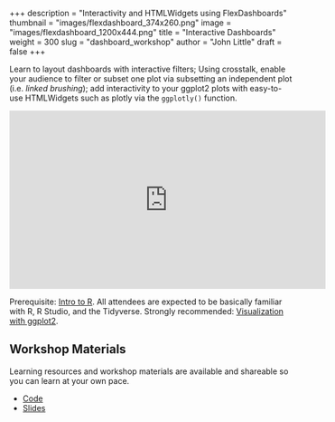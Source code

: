 +++
description = "Interactivity and HTMLWidgets using FlexDashboards"
thumbnail = "images/flexdashboard_374x260.png"
image = "images/flexdashboard_1200x444.png"
title = "Interactive Dashboards"
weight = 300
slug = "dashboard_workshop"
author = "John Little"
draft = false
+++

Learn to layout dashboards with interactive filters; Using crosstalk, enable your audience to filter or subset one plot via subsetting an independent plot (i.e. *linked brushing*); add interactivity to your ggplot2 plots with easy-to-use HTMLWidgets such as plotly via the `ggplotly()` function.

<iframe width="560" height="315" src="https://www.youtube.com/embed/RGXUkXNrVxU" frameborder="0" allow="accelerometer; autoplay; encrypted-media; gyroscope; picture-in-picture" allowfullscreen></iframe>

Prerequisite:  [Intro to R](/portfolio/intro2r_workshop/). All attendees are expected to be basically familiar with R, R Studio, and the Tidyverse.  Strongly recommended: [Visualization with ggplot2](/portfolio/ggplot_workshop/).

<!-- 
### Register

This semester the **Dashboards, slides, and R Markdown** workshop combines elements of this workshop with the [R Markdown](/portfolio/rmarkdown_workshop) workshop

- <a href="https://duke.libcal.com/event/6096020" class="button">Register</a> March 24, 2020 
-->

## Workshop Materials

Learning resources and workshop materials are available and shareable so you can learn at your own pace. 

- [Code](https://github.com/libjohn/workshop_flexdashboards)
- [Slides](https://rfun-flexdashboards.netlify.com/slides/)



